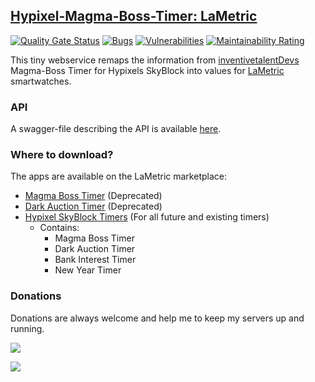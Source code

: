 ## [Hypixel-Magma-Boss-Timer: LaMetric](https://th3shadowbroker.github.io/Magma-Boss-Timer-LaMetric/)
[![Quality Gate Status](https://sonar.th3shadowbroker.dev/api/project_badges/measure?project=Magma-Boss-Timer-LaMetric&metric=alert_status)](https://sonar.th3shadowbroker.dev/dashboard?id=Magma-Boss-Timer-LaMetric)
[![Bugs](https://sonar.th3shadowbroker.dev/api/project_badges/measure?project=Magma-Boss-Timer-LaMetric&metric=bugs)](https://sonar.th3shadowbroker.dev/dashboard?id=Magma-Boss-Timer-LaMetric)
[![Vulnerabilities](https://sonar.th3shadowbroker.dev/api/project_badges/measure?project=Magma-Boss-Timer-LaMetric&metric=vulnerabilities)](https://sonar.th3shadowbroker.dev/dashboard?id=Magma-Boss-Timer-LaMetric)
[![Maintainability Rating](https://sonar.th3shadowbroker.dev/api/project_badges/measure?project=Magma-Boss-Timer-LaMetric&metric=sqale_rating)](https://sonar.th3shadowbroker.dev/dashboard?id=Magma-Boss-Timer-LaMetric)

This tiny webservice remaps the information from [inventivetalentDevs](https://github.com/inventivetalentDev) 
Magma-Boss Timer for Hypixels SkyBlock into values for [LaMetric](https://lametric.com/) smartwatches.

### API
A swagger-file describing the API is available [here](https://lametric.th3shadowbroker.dev/swagger).

### Where to download?
The apps are available on the LaMetric marketplace:
- [Magma Boss Timer](https://apps.lametric.com/apps/hypixel_skyblock_magma_boss_timer/9053) (Deprecated)
- [Dark Auction Timer](https://apps.lametric.com/apps/hypixel_skyblock_dark_auction_timer/9172) (Deprecated)
- [Hypixel SkyBlock Timers](https://apps.lametric.com/apps/hypixel_skyblock_timers/9177) (For all future and existing timers)
  - Contains:
    - Magma Boss Timer
    - Dark Auction Timer
    - Bank Interest Timer
    - New Year Timer
    
### Donations
Donations are always welcome and help me to keep my servers up and running.

[![](https://c5.patreon.com/external/logo/become_a_patron_button.png)](https://patreon.com/m4taiori)

[![](https://www.ko-fi.com/img/githubbutton_sm.svg)](https://ko-fi.com/O4O112IMF)

